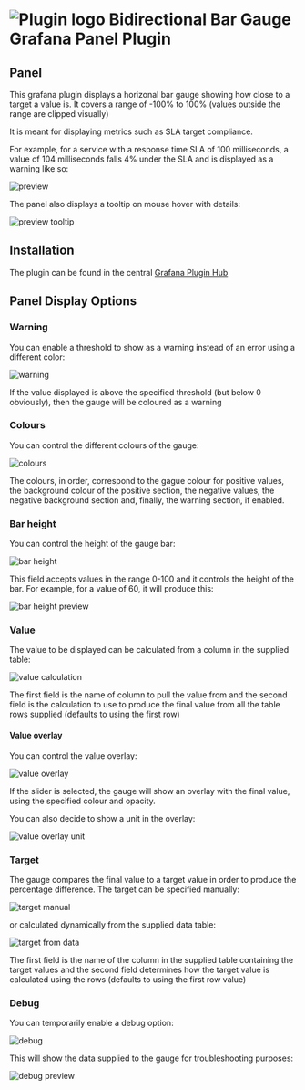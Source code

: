 # ![Plugin logo](src/img/logo.svg) Bidirectional Bar Gauge Grafana Panel Plugin

## Panel

This grafana plugin displays a horizonal bar gauge showing how close to a target a value is. It covers a range of -100% to 100% (values outside the range are clipped visually)

It is meant for displaying metrics such as SLA target compliance.

For example, for a service with a response time SLA of 100 milliseconds, a value of 104 milliseconds falls 4% under the SLA and is displayed as a warning like so:

![preview](assets/preview.png)

The panel also displays a tooltip on mouse hover with details:

![preview tooltip](assets/preview_tooltip.png)

## Installation

The plugin can be found in the central [Grafana Plugin Hub](https://grafana.com/grafana/plugins) 

## Panel Display Options

### Warning

You can enable a threshold to show as a warning instead of an error using a different color:

![warning](assets/option_warning.png)

If the value displayed is above the specified threshold (but below 0 obviously), then the gauge will be coloured as a warning

### Colours

You can control the different colours of the gauge:

![colours](assets/option_colours.png)

The colours, in order, correspond to the gague colour for positive values, the background colour of the positive section, the negative values, the negative background section and, finally, the warning section, if enabled.

### Bar height

You can control the height of the gauge bar:

![bar height](assets/option_height.png)

This field accepts values in the range 0-100 and it controls the height of the bar. For example, for a value of 60, it will produce this:

![bar height preview](assets/option_height_preview.png)

### Value

The value to be displayed can be calculated from a column in the supplied table:

![value calculation](assets/option_value.png)

The first field is the name of column to pull the value from and the second field is the calculation to use to produce the final value from all the table rows supplied (defaults to using the first row)

#### Value overlay

You can control the value overlay:

![value overlay](assets/option_value_show.png)

If the slider is selected, the gauge will show an overlay with the final value, using the specified colour and opacity.

You can also decide to show a unit in the overlay:

![value overlay unit](assets/option_value_unit.png)

### Target

The gauge compares the final value to a target value in order to produce the percentage difference. The target can be specified manually:

![target manual](assets/option_target.png)

or calculated dynamically from the supplied data table:

![target from data](assets/option_target_from_data.png)

The first field is the name of the column in the supplied table containing the target values and the second field determines how the target value is calculated using the rows (defaults to using the first row value)

### Debug

You can temporarily enable a debug option:

![debug](assets/option_debug.png)

This will show the data supplied to the gauge for troubleshooting purposes:

![debug preview](assets/option_debug_preview.png)